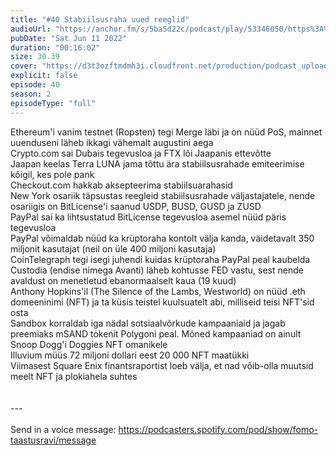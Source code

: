 ```yaml
---
title: "#40 Stabiilsusraha uued reeglid"
audioUrl: "https://anchor.fm/s/5ba5d22c/podcast/play/53346050/https%3A%2F%2Fd3ctxlq1ktw2nl.cloudfront.net%2Fstaging%2F2022-5-11%2Fa80459f8-080e-0e2c-b36b-1f4086a3e34f.m4a"
pubDate: "Sat Jun 11 2022"
duration: "00:16:02"
size: 30.39 
cover: "https://d3t3ozftmdmh3i.cloudfront.net/production/podcast_uploaded_episode/15275939/15275939-1654947530722-c7721eb51a5ed.jpg"
explicit: false
episode: 40
season: 2
episodeType: "full"
---
```


Ethereum'i vanim testnet (Ropsten) tegi Merge läbi ja on nüüd PoS, mainnet uuenduseni läheb ikkagi vähemalt augustini aega\
Crypto.com sai Dubais tegevusloa ja FTX lõi Jaapanis ettevõtte\
Jaapan keelas Terra LUNA jama tõttu ära stabiilsusrahade emiteerimise kõigil, kes pole pank\
Checkout.com hakkab aksepteerima stabiilsuarahasid\
New York osariik täpsustas reegleid stabiilsusrahade väljastajatele, nende osariigis on BitLicense'i saanud USDP, BUSD, GUSD ja ZUSD\
PayPal sai ka lihtsustatud BitLicense tegevusloa asemel nüüd päris tegevusloa\
PayPal võimaldab nüüd ka krüptoraha kontolt välja kanda, väidetavalt 350 miljonit kasutajat (neil on üle 400 miljoni kasutaja)\
CoinTelegraph tegi isegi juhendi kuidas krüptoraha PayPal peal kaubelda\
Custodia (endise nimega Avanti) läheb kohtusse FED vastu, sest nende avaldust on menetletud ebanormaalselt kaua (19 kuud)\
Anthony Hopkins'il (The Silence of the Lambs, Westworld) on nüüd .eth domeeninimi (NFT) ja ta küsis teistel kuulsuatelt abi, milliseid teisi NFT'sid osta\
Sandbox korraldab iga nädal sotsiaalvõrkude kampaaniaid ja jagab preemiaks mSAND tokenit Polygoni peal. Mõned kampaaniad on ainult Snoop Dogg'i Doggies NFT omanikele\
Illuvium müüs 72 miljoni dollari eest 20 000 NFT maatükki\
Viimasest Square Enix finantsraportist loeb välja, et nad võib-olla muutsid meelt NFT ja plokiahela suhtes\
\
\
--- \
\
Send in a voice message: https://podcasters.spotify.com/pod/show/fomo-taastusravi/message